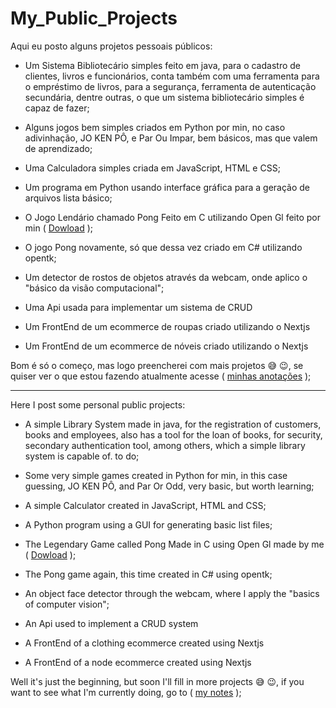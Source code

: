 # My_Public_Projects
 Aqui eu posto alguns projetos pessoais públicos:
 
* Um Sistema Bibliotecário simples feito em java, para o cadastro de clientes, livros e funcionários, conta também com uma ferramenta para o empréstimo de livros, para a segurança, ferramenta de autenticação secundária, dentre outras, o que um sistema bibliotecário simples é capaz de fazer;

* Alguns jogos bem simples criados em Python por min, no caso adivinhação, JO KEN PÔ, e Par Ou Impar, bem básicos, mas que valem de aprendizado;

* Uma Calculadora simples criada em JavaScript, HTML e CSS;

* Um programa em Python usando interface gráfica para a geração de arquivos lista básico;

* O Jogo Lendário chamado Pong Feito em C utilizando Open Gl feito por min ( [Dowload](https://drive.google.com/drive/folders/17aAurimGW41IlDgTd5z2TArB5bAaaIzO?usp=share_link) );

* O jogo Pong novamente, só que dessa vez criado em C# utilizando opentk;

* Um detector de rostos de objetos através da webcam, onde aplico o "básico da visão computacional";

* Uma Api usada para implementar um sistema de CRUD

* Um FrontEnd de um ecommerce de roupas criado utilizando o Nextjs

* Um FrontEnd de um ecommerce de nóveis criado utilizando o Nextjs

Bom é só o começo, mas logo preencherei com mais projetos 😅 😉, se quiser ver o que estou fazendo atualmente acesse ( [minhas anotações](https://github.com/PereiraLegend/Anotacoes) );

***

Here I post some personal public projects:

* A simple Library System made in java, for the registration of customers, books and employees, also has a tool for the loan of books, for security, secondary authentication tool, among others, which a simple library system is capable of. to do;

* Some very simple games created in Python for min, in this case guessing, JO KEN PÔ, and Par Or Odd, very basic, but worth learning;

* A simple Calculator created in JavaScript, HTML and CSS;

* A Python program using a GUI for generating basic list files;

* The Legendary Game called Pong Made in C using Open Gl made by me ( [Dowload](https://drive.google.com/drive/folders/17aAurimGW41IlDgTd5z2TArB5bAaaIzO?usp=share_link) );

* The Pong game again, this time created in C# using opentk;

* An object face detector through the webcam, where I apply the "basics of computer vision";

* An Api used to implement a CRUD system

* A FrontEnd of a clothing ecommerce created using Nextjs

* A FrontEnd of a node ecommerce created using Nextjs

Well it's just the beginning, but soon I'll fill in more projects 😅 😉, if you want to see what I'm currently doing, go to ( [my notes](https://github.com/PereiraLegend/Anotacoes) );
